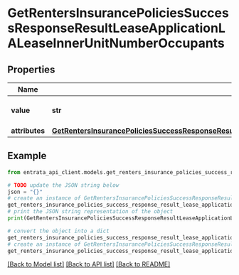 # GetRentersInsurancePoliciesSuccessResponseResultLeaseApplicationLALeaseInnerUnitNumberOccupants


## Properties

Name | Type | Description | Notes
------------ | ------------- | ------------- | -------------
**value** | **str** | Total number of occupants | 
**attributes** | [**GetRentersInsurancePoliciesSuccessResponseResultLeaseApplicationLALeaseInnerUnitNumberOccupantsAttributes**](GetRentersInsurancePoliciesSuccessResponseResultLeaseApplicationLALeaseInnerUnitNumberOccupantsAttributes.md) |  | 

## Example

```python
from entrata_api_client.models.get_renters_insurance_policies_success_response_result_lease_application_la_lease_inner_unit_number_occupants import GetRentersInsurancePoliciesSuccessResponseResultLeaseApplicationLALeaseInnerUnitNumberOccupants

# TODO update the JSON string below
json = "{}"
# create an instance of GetRentersInsurancePoliciesSuccessResponseResultLeaseApplicationLALeaseInnerUnitNumberOccupants from a JSON string
get_renters_insurance_policies_success_response_result_lease_application_la_lease_inner_unit_number_occupants_instance = GetRentersInsurancePoliciesSuccessResponseResultLeaseApplicationLALeaseInnerUnitNumberOccupants.from_json(json)
# print the JSON string representation of the object
print(GetRentersInsurancePoliciesSuccessResponseResultLeaseApplicationLALeaseInnerUnitNumberOccupants.to_json())

# convert the object into a dict
get_renters_insurance_policies_success_response_result_lease_application_la_lease_inner_unit_number_occupants_dict = get_renters_insurance_policies_success_response_result_lease_application_la_lease_inner_unit_number_occupants_instance.to_dict()
# create an instance of GetRentersInsurancePoliciesSuccessResponseResultLeaseApplicationLALeaseInnerUnitNumberOccupants from a dict
get_renters_insurance_policies_success_response_result_lease_application_la_lease_inner_unit_number_occupants_from_dict = GetRentersInsurancePoliciesSuccessResponseResultLeaseApplicationLALeaseInnerUnitNumberOccupants.from_dict(get_renters_insurance_policies_success_response_result_lease_application_la_lease_inner_unit_number_occupants_dict)
```
[[Back to Model list]](../README.md#documentation-for-models) [[Back to API list]](../README.md#documentation-for-api-endpoints) [[Back to README]](../README.md)


